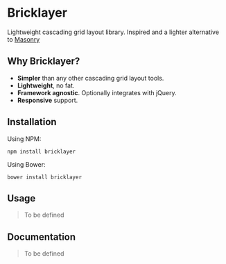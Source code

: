 # Bricklayer

Lightweight cascading grid layout library. Inspired and a lighter alternative to [Masonry](http://masonry.desandro.com/)

## Why Bricklayer?

 - **Simpler** than any other cascading grid layout tools.
 - **Lightweight**, no fat.
 - **Framework agnostic**. Optionally integrates with jQuery.
 - **Responsive** support.

## Installation

Using NPM:
```
npm install bricklayer
```

Using Bower:
```
bower install bricklayer
```

## Usage

> To be defined

## Documentation

> To be defined
